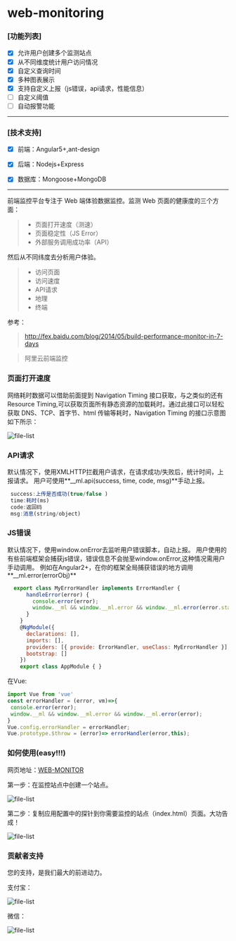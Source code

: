 # web-monitoring

###  [功能列表]

- [x] 允许用户创建多个监测站点
- [x] 从不同维度统计用户访问情况
- [x] 自定义查询时间
- [x] 多种图表展示
- [x] 支持自定义上报（js错误，api请求，性能信息）
- [ ] 自定义阈值
- [ ] 自动报警功能

------
###  [技术支持]

- [x] 前端：Angular5+,ant-design
- [x] 后端：Nodejs+Express
- [x] 数据库：Mongoose+MongoDB


------
前端监控平台专注于 Web 端体验数据监控。监测 Web 页面的健康度的三个方面：
> * 页面打开速度（测速）
> * 页面稳定性（JS Error）
> * 外部服务调用成功率（API）

然后从不同纬度去分析用户体验。

 >  - 访问页面
 >  - 访问速度
 >  - API请求
 >  - 地理
 >  - 终端
 


参考：
>  http://fex.baidu.com/blog/2014/05/build-performance-monitor-in-7-days

>  阿里云前端监控


### 页面打开速度

网络耗时数据可以借助前面提到 Navigation Timing 接口获取，与之类似的还有Resource Timing,可以获取页面所有静态资源的加载耗时。通过此接口可以轻松获取 DNS、TCP、首字节、html 传输等耗时，Navigation Timing 的接口示意图如下所示：

![file-list](https://github.com/kisslove/web-front-end-monitoring/blob/master/Demo/timing.png)


### API请求

默认情况下，使用XMLHTTP拦截用户请求，在请求成功/失败后，统计时间，上报请求。
用户可使用**__ml.api(success, time, code, msg)**手动上报。
```javascript
 success:上传是否成功(true/false )
 time:耗时(ms)
 code:返回码
 msg:消息(string/object)
```
### JS错误

默认情况下，使用window.onError去监听用户错误脚本，自动上报。
用户使用的有些前端框架会捕获js错误，错误信息不会抛至window.onError,这种情况需用户手动调用。
例如在Angular2+，在你的框架全局捕获错误的地方调用**__ml.error(errorObj)**
```javascript
  export class MyErrorHandler implements ErrorHandler {
      handleError(error) {
        console.error(error);
        window.__ml && window.__ml.error && window.__ml.error(error.stack ||     error);
      }
    }
    @NgModule({
      declarations: [],
      imports: [],
      providers: [{ provide: ErrorHandler, useClass: MyErrorHandler }],
      bootstrap: []
    })
    export class AppModule { }
```
在Vue:
```javascript
import Vue from 'vue'
const errorHandler = (error, vm)=>{
 console.error(error);
 window.__ml && window.__ml.error && window.__ml.error(error);
}
Vue.config.errorHandler = errorHandler;
Vue.prototype.$throw = (error)=> errorHandler(error,this);
```
### 如何使用(easy!!!)  

网页地址：<a href="http://hubing.online:8083" target="_blank">WEB-MONITOR</a>

第一步：在监控站点中创建一个站点。

![file-list](https://github.com/kisslove/web-front-end-monitoring/blob/master/Demo/demo1.png)

第二步：复制应用配置中的探针到你需要监控的站点（index.html）页面。大功告成！

![file-list](https://github.com/kisslove/web-front-end-monitoring/blob/master/Demo/demo2.png)

### 贡献者支持

您的支持，是我们最大的前进动力。

支付宝：

![file-list](https://github.com/kisslove/web-front-end-monitoring/blob/master/Demo/zhifubao.png)

微信：

![file-list](https://github.com/kisslove/web-front-end-monitoring/blob/master/Demo/weixin.png)

